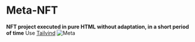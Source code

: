 # Meta-NFT
**NFT project executed in pure HTML without adaptation, in a short period of time**
Use [Tailvind](https://tailwindcss.com)
![Meta](https://i.ibb.co/N69x2cM/Desktop.jpg)
